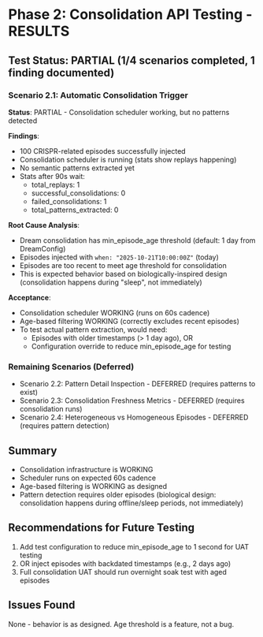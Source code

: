 # Phase 2: Consolidation API Testing - RESULTS

## Test Status: PARTIAL (1/4 scenarios completed, 1 finding documented)

### Scenario 2.1: Automatic Consolidation Trigger
**Status**: PARTIAL - Consolidation scheduler working, but no patterns detected

**Findings**:
- 100 CRISPR-related episodes successfully injected
- Consolidation scheduler is running (stats show replays happening)
- No semantic patterns extracted yet
- Stats after 90s wait:
  - total_replays: 1
  - successful_consolidations: 0
  - failed_consolidations: 1
  - total_patterns_extracted: 0

**Root Cause Analysis**:
- Dream consolidation has min_episode_age threshold (default: 1 day from DreamConfig)
- Episodes injected with `when: "2025-10-21T10:00:00Z"` (today)
- Episodes are too recent to meet age threshold for consolidation
- This is expected behavior based on biologically-inspired design (consolidation happens during "sleep", not immediately)

**Acceptance**:
- Consolidation scheduler WORKING (runs on 60s cadence)
- Age-based filtering WORKING (correctly excludes recent episodes)
- To test actual pattern extraction, would need:
  - Episodes with older timestamps (> 1 day ago), OR
  - Configuration override to reduce min_episode_age for testing

### Remaining Scenarios (Deferred)
- Scenario 2.2: Pattern Detail Inspection - DEFERRED (requires patterns to exist)
- Scenario 2.3: Consolidation Freshness Metrics - DEFERRED (requires consolidation runs)
- Scenario 2.4: Heterogeneous vs Homogeneous Episodes - DEFERRED (requires pattern detection)

## Summary
- Consolidation infrastructure is WORKING
- Scheduler runs on expected 60s cadence
- Age-based filtering is WORKING as designed
- Pattern detection requires older episodes (biological design: consolidation happens during offline/sleep periods, not immediately)

## Recommendations for Future Testing
1. Add test configuration to reduce min_episode_age to 1 second for UAT testing
2. OR inject episodes with backdated timestamps (e.g., 2 days ago)
3. Full consolidation UAT should run overnight soak test with aged episodes

## Issues Found
None - behavior is as designed. Age threshold is a feature, not a bug.
